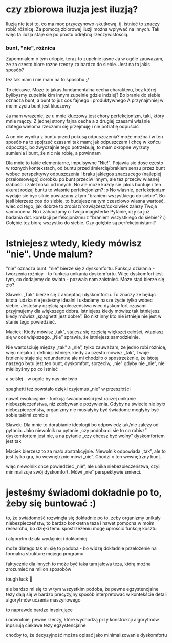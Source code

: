 # czy zbiorowa iluzja jest iluzją?

Iluzją nie jest to, co ma moc przyczynowo-skutkową, tj. istnieć to znaczy robić różnicę. Za pomocą zbiorowej iluzji można wpływać na innych. Tak więc ta iluzja staje się po prostu odrębną rzeczywistością.

### bunt, "nie", różnica

Zapomnialem o tym urlopie, teraz to zupelnie jasne
Ja w ogóle zauwazam, ze za czesto biore rozne rzeczy za bardzo do siebie. Jest na to jakis sposób?

tez tak mam i nie mam na to sposobu ;/

To ciekawe. Moze to jakas fundamentalna cecha charakteru, bez której bylibysmy zupelnie kim innym zupelnie gdzie indziej? Bo branie do siebie oznacza bunt, a bunt to juz cos fajnego i produktywnego
A przynajmniej w moim zyciu bunt jest kluczowy

Ja mam wrażenie, że u mnie kluczowy jest chory perfekcjonizm, taki, który mnie męczy.
Z jednej strony fajna cecha
a z drugiej czasami właśnie dlatego wieloma rzeczami się przejmuję i nie potrafię odpuścić

A on nie wynika z buntu przed pokusą odpuszczenia?
może można i w ten sposób na to spojrzeć
czasami tak mam; jak odpuszczam i chcę w końcu odpocząć, bo zwyczajnie tego potrzebuję, to mam okropne wyrzuty sumienia i bunt, że nic nie robię, a powinnam

Dla mnie to takie elementarne, impulsywne "Nie!". Pojawia sie dosc czesto w roznych kontekstach, od buntu przed śmiercią/brakiem sensu przez bunt wobec perspektywy odpuszczenia i braku jakiegos znaczacego (najlepiej przełomowego) dorobku po bunt przeciw innym, ale tez przeciw wlasnej słabości i zależności od innych. No ale moze kazdy sie jakos buntuje i ten akurat rodzaj buntu to właśnie perfekcjonizm? :p
No wlasnie, perfekcjonizm wydaje sie byc silnie powiazany z tym "braniem wszystkiego do siebie". Bo jesli bierzesz cos do siebie, to budujesz na tym czesciowo wlasna wartość, wiec od tego, jak dobrze to zrobisz/rozwiążesz/cokolwiek zalezy Twoja samoocena. No i zahaczamy o Twoja magisterke
Pytanie, czy sa juz badania dot. korelacji perfekcjonizmu z "braniem wszystkiego do siebie"? :)
Gołębie tez biorą wszystko do siebie. Czy gołębie są perfekcjonistami?

# Istniejesz wtedy, kiedy mówisz "nie". Unde malum?

"nie" oznacza bunt. "nie" bierze się z dyskomfortu. Funkcja działania - tworzenia różnicy - to funkcja unikania dyskomfortu. Więc dyskomfort jest tym, co dodajemy do świata - pozwala nam zaistnieć. Może stąd bierze się zło?


Sławek:
„Tak” bierze się z akceptacji dyskomfortu. To znaczy ze będąc istota ludzka nie jesteśmy idealni i układamy nasze życie tylko wobec siebie. Jesteśmy częścią społeczeństwa wiec dyskomfort czasami przyjmujemy dla większego dobra. Istniejesz kiedy mówisz tak
Istniejesz kiedy mówisz „spaghetti jest dobre”. Bo nikt inny kto nie istnieje nie jest w stanie tego powiedzieć.


Maciek:
Kiedy mówisz „tak", stajesz się częścią większej całości, wtapiasz się w coś większego. „Nie” sprawia, że istniejesz samodzielnie.

Nie wartościuję między „tak” a „nie”, tylko zauważam, że jedno robi różnicę, więc niejako z definicji istnieje.
kiedy za często mówisz „tak”, Twoje istnienie staje się redundantne
ale mi chodziło o spostrzeżenie, że istotą naszego bytu jest ten bunt, dyskomfort, sprzeciw, „nie"
gdyby nie „nie”, nie mielibyśmy po co istnieć

a ściślej - w ogóle by nas nie było

spaghetti też powstało dzięki czyjemuś „nie” w przeszłości

nawet ewolucyjnie - funkcją świadomości jest raczej unikanie niebezpieczeństwa, niż zdobywanie pożywienia. Gdyby na świecie nie było niebezpieczeństw, organizmy nie musiałyby być świadome
mogłyby być sobie takimi zombie


Sławek:
Dla mnie to dorabianie ideologii bo odpowiedz tak/nie zależy od pytania. Jako niewolnik na pytanie „czy podoba ci sie to co robisz” dyskomfortem jest nie, a na pytanie „czy chcesz być wolny” dyskomfortem jest tak


Maciek
bierzesz to za mało abstrakcyjnie. Niewolnik odpowiada „tak”, ale to jest tylko gra, bo wewnętrznie mówi „nie”. Chodzi o ten wewnętrzny bunt.

więc niewolnik chce powiedzieć „nie”, ale unika niebezpieczeństwa, czyli minimalizuje swój dyskomfort. Mówi „nie” perspektywie śmierci.


# jesteśmy świadomi dokładnie po to, żeby się buntować :)

to, że świadomość rozwinęła się dokładnie po to, zeby organizmy unikały niebezpieczeństw, to bardzo konkretna teza
i nawet pomocna w moim researchu, bo dzięki temu spostrzeżeniu mogę uprościć funkcję kosztu

i algorytm działa wydajniej i dokładniej

może dlatego tak mi się to podoba - bo widzę dokładnie przełożenie na formalną strukturę mojego programu

faktycznie dla innych to może być taka tam jałowa teza, którą można zrozumieć na milion sposobów

tough luck 🙂

ale bardzo mi się to w tym wszystkim podoba, że pewne egzystencjalne tezy dają się w bardzo precyzyjny sposób interpretować w kontekście detali algorytmów uczenia maszynowego

to naprawde bardzo inspirujące

i odwrotnie, pewne rzeczy, które wychodzą przy konstrukcji algorytmów inpsirują ciekawe tezy egzystencjalne

choćby to, że decyzyjność można opisać jako minimalizowanie dyskomfortu
